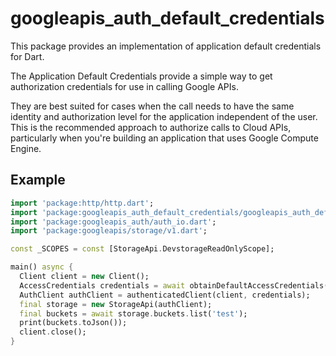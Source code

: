 # googleapis_auth_default_credentials

This package provides an implementation of application default
credentials for Dart.

The Application Default Credentials provide a simple way to get
authorization credentials for use in calling Google APIs.

They are best suited for cases when the call needs to have the same
identity and authorization level for the application independent of
the user. This is the recommended approach to authorize calls to Cloud
APIs, particularly when you're building an application that uses
Google Compute Engine.

## Example

```dart
import 'package:http/http.dart';
import 'package:googleapis_auth_default_credentials/googleapis_auth_default_credentials.dart';
import 'package:googleapis_auth/auth_io.dart';
import 'package:googleapis/storage/v1.dart';

const _SCOPES = const [StorageApi.DevstorageReadOnlyScope];

main() async {
  Client client = new Client();
  AccessCredentials credentials = await obtainDefaultAccessCredentials(_SCOPES, client);
  AuthClient authClient = authenticatedClient(client, credentials);
  final storage = new StorageApi(authClient);
  final buckets = await storage.buckets.list('test');
  print(buckets.toJson());
  client.close();
}
```

